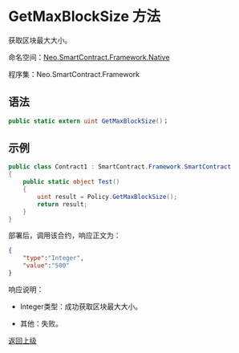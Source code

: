 # GetMaxBlockSize 方法

获取区块最大大小。

命名空间：[Neo.SmartContract.Framework.Native](../../Neo.SmartContract.Framework.Native.md)

程序集：Neo.SmartContract.Framework

## 语法

```c#
public static extern uint GetMaxBlockSize()；
```

## 示例

```c#
public class Contract1 : SmartContract.Framework.SmartContract
{
    public static object Test()
    {
        uint result = Policy.GetMaxBlockSize();
        return result;
    }
}
```

部署后，调用该合约，响应正文为：

```json
{
	"type":"Integer",
	"value":"500"
}
```

响应说明：

- Integer类型：成功获取区块最大大小。

- 其他：失败。

[返回上级](../Policy.md)